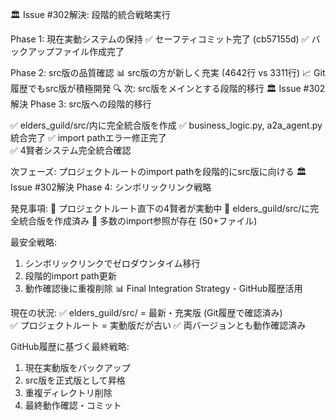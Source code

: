 🏛️ Issue #302解決: 段階的統合戦略実行

Phase 1: 現在実動システムの保持
✅ セーフティコミット完了 (cb57155d)
✅ バックアップファイル作成完了

Phase 2: src版の品質確認
📊 src版の方が新しく充実 (4642行 vs 3311行)
📈 Git履歴でもsrc版が積極開発
🔍 次: src版をメインとする段階的移行
🏛️ Issue #302解決 Phase 3: src版への段階的移行

✅ elders_guild/src/内に完全統合版を作成
✅ business_logic.py, a2a_agent.py統合完了
✅ import pathエラー修正完了  
✅ 4賢者システム完全統合確認

次フェーズ: プロジェクトルートのimport pathを段階的にsrc版に向ける
🏛️ Issue #302解決 Phase 4: シンボリックリンク戦略

発見事項:
📍 プロジェクトルート直下の4賢者が実動中
📍 elders_guild/src/に完全統合版を作成済み 
📍 多数のimport参照が存在 (50+ファイル)

最安全戦略:
1. シンボリックリンクでゼロダウンタイム移行
2. 段階的import path更新  
3. 動作確認後に重複削除
📊 Final Integration Strategy - GitHub履歴活用

現在の状況:
✅ elders_guild/src/ = 最新・充実版 (Git履歴で確認済み)  
✅ プロジェクトルート = 実動版だが古い
✅ 両バージョンとも動作確認済み

GitHub履歴に基づく最終戦略:
1. 現在実動版をバックアップ
2. src版を正式版として昇格  
3. 重複ディレクトリ削除
4. 最終動作確認・コミット
